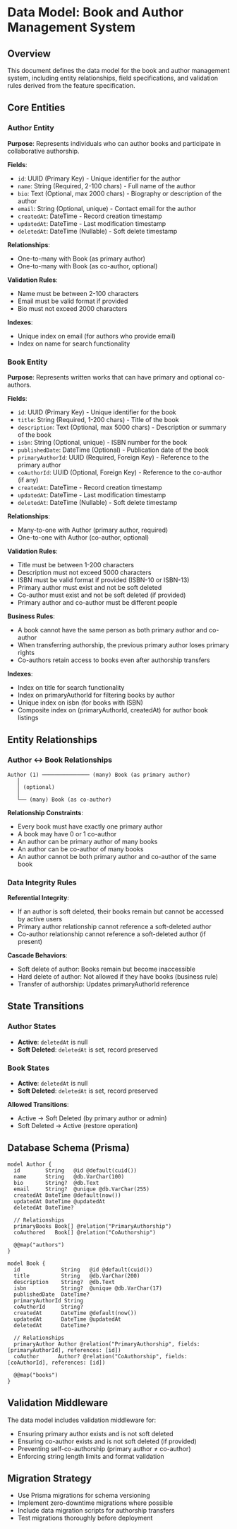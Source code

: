 # Data Model: Book and Author Management System

## Overview

This document defines the data model for the book and author management system, including entity relationships, field specifications, and validation rules derived from the feature specification.

## Core Entities

### Author Entity

**Purpose**: Represents individuals who can author books and participate in collaborative authorship.

**Fields**:
- `id`: UUID (Primary Key) - Unique identifier for the author
- `name`: String (Required, 2-100 chars) - Full name of the author
- `bio`: Text (Optional, max 2000 chars) - Biography or description of the author
- `email`: String (Optional, unique) - Contact email for the author
- `createdAt`: DateTime - Record creation timestamp
- `updatedAt`: DateTime - Last modification timestamp
- `deletedAt`: DateTime (Nullable) - Soft delete timestamp

**Relationships**:
- One-to-many with Book (as primary author)
- One-to-many with Book (as co-author, optional)

**Validation Rules**:
- Name must be between 2-100 characters
- Email must be valid format if provided
- Bio must not exceed 2000 characters

**Indexes**:
- Unique index on email (for authors who provide email)
- Index on name for search functionality

### Book Entity

**Purpose**: Represents written works that can have primary and optional co-authors.

**Fields**:
- `id`: UUID (Primary Key) - Unique identifier for the book
- `title`: String (Required, 1-200 chars) - Title of the book
- `description`: Text (Optional, max 5000 chars) - Description or summary of the book
- `isbn`: String (Optional, unique) - ISBN number for the book
- `publishedDate`: DateTime (Optional) - Publication date of the book
- `primaryAuthorId`: UUID (Required, Foreign Key) - Reference to the primary author
- `coAuthorId`: UUID (Optional, Foreign Key) - Reference to the co-author (if any)
- `createdAt`: DateTime - Record creation timestamp
- `updatedAt`: DateTime - Last modification timestamp
- `deletedAt`: DateTime (Nullable) - Soft delete timestamp

**Relationships**:
- Many-to-one with Author (primary author, required)
- One-to-one with Author (co-author, optional)

**Validation Rules**:
- Title must be between 1-200 characters
- Description must not exceed 5000 characters
- ISBN must be valid format if provided (ISBN-10 or ISBN-13)
- Primary author must exist and not be soft deleted
- Co-author must exist and not be soft deleted (if provided)
- Primary author and co-author must be different people

**Business Rules**:
- A book cannot have the same person as both primary author and co-author
- When transferring authorship, the previous primary author loses primary rights
- Co-authors retain access to books even after authorship transfers

**Indexes**:
- Index on title for search functionality
- Index on primaryAuthorId for filtering books by author
- Unique index on isbn (for books with ISBN)
- Composite index on (primaryAuthorId, createdAt) for author book listings

## Entity Relationships

### Author ↔ Book Relationships

```
Author (1) ─────────────── (many) Book (as primary author)
   │
   │ (optional)
   │
   └── (many) Book (as co-author)
```

**Relationship Constraints**:
- Every book must have exactly one primary author
- A book may have 0 or 1 co-author
- An author can be primary author of many books
- An author can be co-author of many books
- An author cannot be both primary author and co-author of the same book

### Data Integrity Rules

**Referential Integrity**:
- If an author is soft deleted, their books remain but cannot be accessed by active users
- Primary author relationship cannot reference a soft-deleted author
- Co-author relationship cannot reference a soft-deleted author (if present)

**Cascade Behaviors**:
- Soft delete of author: Books remain but become inaccessible
- Hard delete of author: Not allowed if they have books (business rule)
- Transfer of authorship: Updates primaryAuthorId reference

## State Transitions

### Author States
- **Active**: `deletedAt` is null
- **Soft Deleted**: `deletedAt` is set, record preserved

### Book States
- **Active**: `deletedAt` is null
- **Soft Deleted**: `deletedAt` is set, record preserved

**Allowed Transitions**:
- Active → Soft Deleted (by primary author or admin)
- Soft Deleted → Active (restore operation)

## Database Schema (Prisma)

```prisma
model Author {
  id        String   @id @default(cuid())
  name      String   @db.VarChar(100)
  bio       String?  @db.Text
  email     String?  @unique @db.VarChar(255)
  createdAt DateTime @default(now())
  updatedAt DateTime @updatedAt
  deletedAt DateTime?

  // Relationships
  primaryBooks Book[] @relation("PrimaryAuthorship")
  coAuthored   Book[] @relation("CoAuthorship")

  @@map("authors")
}

model Book {
  id             String   @id @default(cuid())
  title          String   @db.VarChar(200)
  description    String?  @db.Text
  isbn           String?  @unique @db.VarChar(17)
  publishedDate  DateTime?
  primaryAuthorId String
  coAuthorId     String?
  createdAt      DateTime @default(now())
  updatedAt      DateTime @updatedAt
  deletedAt      DateTime?

  // Relationships
  primaryAuthor Author @relation("PrimaryAuthorship", fields: [primaryAuthorId], references: [id])
  coAuthor      Author? @relation("CoAuthorship", fields: [coAuthorId], references: [id])

  @@map("books")
}
```

## Validation Middleware

The data model includes validation middleware for:
- Ensuring primary author exists and is not soft deleted
- Ensuring co-author exists and is not soft deleted (if provided)
- Preventing self-co-authorship (primary author ≠ co-author)
- Enforcing string length limits and format validation

## Migration Strategy

- Use Prisma migrations for schema versioning
- Implement zero-downtime migrations where possible
- Include data migration scripts for authorship transfers
- Test migrations thoroughly before deployment
